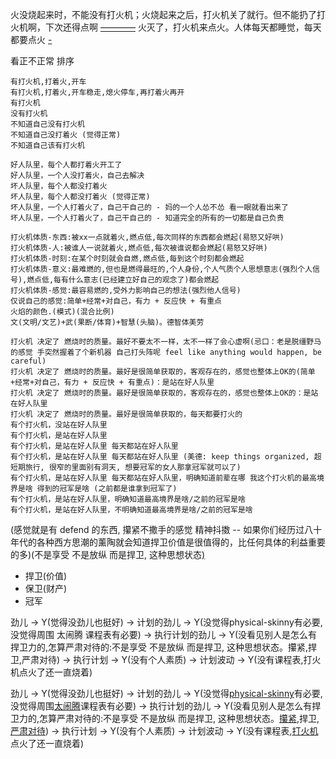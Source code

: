 
火没烧起来时，不能没有打火机；火烧起来之后，打火机关了就行。但不能扔了打火机啊，下次还得点啊 [————](https://twitter.com/RTNBA/status/872111336637034500) 火灭了，打火机来点火。人体每天都睡觉，每天都要点火 [-](https://twitter.com/lanselau/status/872110110235144192#十点一刻但是我还没完全醒来)

看正不正常 排序
```
有打火机,打着火,开车
有打火机,打着火,开车稳走,熄火停车,再打着火再开
有打火机
没有打火机
不知道自己没有打火机
不知道自己没打着火 (觉得正常)
不知道自己该有打火机
```
```
好人队里，每个人都打着火开工了
好人队里，一个人没打着火，自己去解决
坏人队里，每个人都没打着火
坏人队里，每个人都没打着火 (觉得正常)
坏人队里，一个人打着火了，自己干自己的 - 妈的一个人怂不怂 看一眼就看出来了
坏人队里，一个人打着火了，自己干自己的 - 知道完全的所有的一切都是自己负责
```
```
打火机体质-东西:被xx一点就着火,燃点低,每次同样的东西都会燃起(易怒又好哄)
打火机体质-人:被谁人一说就着火,燃点低,每次被谁说都会燃起(易怒又好哄)
打火机体质-时刻:在某个时刻就会自燃,燃点低,每到这个时刻都会燃起
打火机体质-意义:最难燃的,但也是燃得最旺的,个人身份,个人气质个人思想意志(强烈个人信号),燃点低,每有什么意志(已经建立好自己的观念了)都会燃起
打火机体质-感觉:最容易燃的,受外力影响自己的想法(强烈他人信号)
仅说自己的感觉:简单+经常+对自己，有力 + 反应快 + 有重点
火焰的颜色.(模式)(混合比例)
文(文明/文艺)+武(果断/体育)+智慧(头脑)。德智体美劳
```
```
打火机 决定了 燃烧时的质量。最好不要太不一样，太不一样了会心虚啊(忌口：老是脱缰野马的感觉 手突然握着了个新机器 自己打头阵呢 feel like anything would happen, be careful)
打火机 决定了 燃烧时的质量。最好是很简单获取的，客观存在的，感觉也整体上OK的(简单+经常+对自己，有力 + 反应快 + 有重点)：是站在好人队里
打火机 决定了 燃烧时的质量。最好是很简单获取的，客观存在的，感觉也整体上OK的：是站在好人队里
打火机 决定了 燃烧时的质量。最好是很简单获取的，每天都要打火的
有个打火机，没站在好人队里
有个打火机，是站在好人队里
有个打火机，是站在好人队里 每天都站在好人队里
有个打火机，是站在好人队里 每天都站在好人队里 (美德: keep things organized, 超短期旅行, 很窄的里面别有洞天, 想要冠军的女人那拿冠军就可以了)
有个打火机，是站在好人队里 每天都站在好人队里，明确知道前辈在哪 我这个打火机的最高境界是啥 得到的冠军是啥 (之前都是谁拿到冠军了)
有个打火机，是站在好人队里，明确知道最高境界是啥/之前的冠军是啥
有个打火机，是站在好人队里，不明确知道最高境界是啥/之前的冠军是啥

```

(感觉就是有 defend 的东西, 攥紧不撒手的感觉 精神抖擞 -- 如果你们经历过八十年代的各种西方思潮的薰陶就会知道捍卫价值是很值得的，比任何具体的利益重要的多)(不是享受 不是放纵 而是捍卫, 这种思想状态[)](http://w/#是立着的,不是趴着的。开关蹦哒的m不是老唱片一直放的----是羡慕是自己愿意,不是被人催,更不是被人赶着走-被人干扰-----是否在捍卫的东西?我捍卫的东西是影响到我的,它怎么影响了我,捍卫一个东西的我和不捍卫一个东西的我,是很大区别的,怎么就区别很大,怎么就有出息)
- 捍卫(价值)
- 保卫(财产)
- 冠军

劲儿 -> Y(觉得没劲儿也挺好) -> 计划的劲儿 -> Y(没觉得physical-skinny有必要,没觉得周围 太闹腾 课程表有必要) -> 执行计划的劲儿 -> Y(没看见别人是怎么有捍卫力的,怎算严肃对待的:不是享受 不是放纵 而是捍卫, 这种思想状态。攥紧,捍卫,严肃对待) -> 执行计划 -> Y(没有个人素质) -> 计划波动 -> Y(没有课程表,打火机点火了还一直烧着)

劲儿 -> Y(觉得没劲儿也挺好) -> 计划的劲儿 -> Y(没觉得[physical-skinny](https://github.com/7900ms/000nottheater_deserted_systemsoftware/tree/master/physical-skinny)有必要,没觉得周围[太闹腾](https://github.com/7900ms/000nottheater_deserted_systemlibrary/blob/master/travelwriting/small/5.md)课程表有必要) -> 执行计划的劲儿 -> Y(没看见别人是怎么有捍卫力的,怎算严肃对待的:不是享受 不是放纵 而是捍卫, 这种思想状态。[攥紧](https://github.com/7900ms/000nottheater_deserted_systemlibrary/blob/master/supplementary/chain-意图-攥紧钱.md),捍卫,[严肃对待](https://github.com/7900ms/000nottheater_deserted_systemlibrary/blob/master/supplementary/term-心理-严肃对待.md)) -> 执行计划 -> Y(没有个人素质) -> 计划波动 -> Y(没有课程表,[打火机](https://github.com/7900ms/000nottheater_deserted_systemlibrary/blob/master/supplementary/term-心理-严肃对待.md)点火了还一直烧着)

